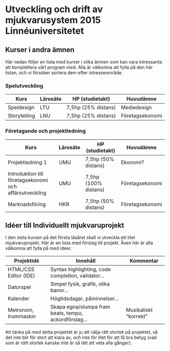 # Utveckling och drift av mjukvarusystem 2015 Linnéuniversitetet

## Kurser i andra ämnen

Här nedan följer en lista med kurser i olika ämnen som kan vara intressanta att komplettera vårt program med. Alla är välkomna att fylla på den här listan, och vi försöker sortera dem efter intresseområde.

### Spelutveckling
|Kurs                                                  |Lärosäte |HP (studietakt)         |Huvudämne       |
|------------------------------------------------------|---------|------------------------|----------------|
|Speldesign                                            |LTU      |7,5hp (25% distans)     |Mediedesign     |
|Storytelling                                          |LNU      |7,5hp (25% distans)     |Företagsekonomi |

### Företagande och projektledning
|Kurs                                                  |Lärosäte |HP (studietakt)         |Huvudämne       |
|------------------------------------------------------|---------|------------------------|----------------|
|Projektledning 1                                      |UMU      |7,5hp (50% distans)     |Ekonomi?        |
|Introduktion till företagsekonomi och affärsutveckling|UMU      |7,5hp (100% distans)    |Företagsekonomi |
|Marknadsföring                                        |HKR      |7,5hp (50% distans)     |Företagsekonomi |

## Idéer till Individuellt mjukvaruprojekt

I den sista kursen på det första läsåret skall vi utveckla ett litet mjukvaruprojekt. Här är en lista med förslag till projekt. Även här är alla välkomna att fylla på med idéer.

|Projektidé                     |Innehåll                                              |Kommentar             |
|-------------------------------|------------------------------------------------------|----------------------|
|HTML/CSS Editor (IDE)          |Syntax highlighting, code completion, validator...    |                      |
|Datorspel                      |Simpel fysik, grafik, olika banor...                  |                      |
|Kalender                       |Högtidsdagar, påminnelser...                          |                      |
|Metronom, trummaskin           |Skapa egna/slumpa fram beats, tempo, ackordförslag... |Musikaliskt "korrekt" |

Att tänka på med detta projektet är ju att välja rätt storlek på projektet, så det inte blir för stort att klara av, och inte för litet för att få bra betyg (vad som är _rätt_ storlek kanske inte är så lätt att veta alla gånger).
